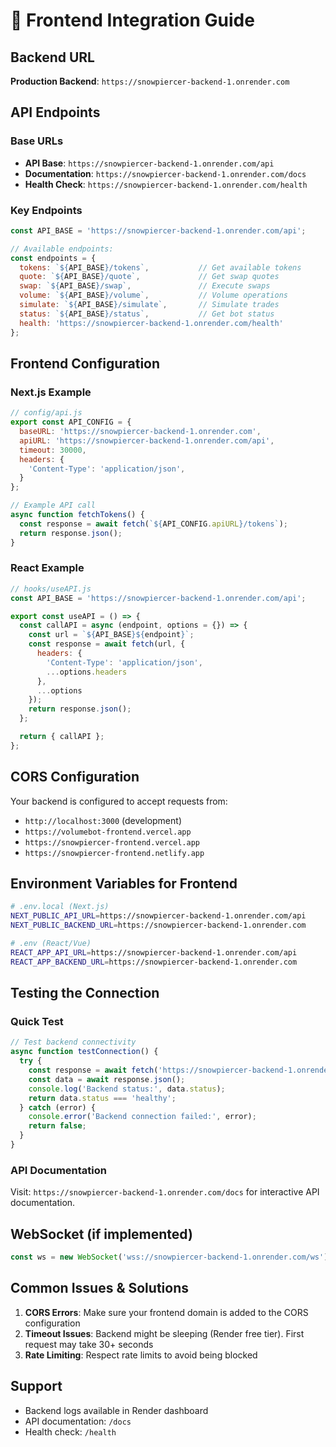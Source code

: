 # 🔗 Frontend Integration Guide

## Backend URL
**Production Backend**: `https://snowpiercer-backend-1.onrender.com`

## API Endpoints

### Base URLs
- **API Base**: `https://snowpiercer-backend-1.onrender.com/api`
- **Documentation**: `https://snowpiercer-backend-1.onrender.com/docs`
- **Health Check**: `https://snowpiercer-backend-1.onrender.com/health`

### Key Endpoints
```javascript
const API_BASE = 'https://snowpiercer-backend-1.onrender.com/api';

// Available endpoints:
const endpoints = {
  tokens: `${API_BASE}/tokens`,           // Get available tokens
  quote: `${API_BASE}/quote`,             // Get swap quotes  
  swap: `${API_BASE}/swap`,               // Execute swaps
  volume: `${API_BASE}/volume`,           // Volume operations
  simulate: `${API_BASE}/simulate`,       // Simulate trades
  status: `${API_BASE}/status`,           // Get bot status
  health: 'https://snowpiercer-backend-1.onrender.com/health'
};
```

## Frontend Configuration

### Next.js Example
```javascript
// config/api.js
export const API_CONFIG = {
  baseURL: 'https://snowpiercer-backend-1.onrender.com',
  apiURL: 'https://snowpiercer-backend-1.onrender.com/api',
  timeout: 30000,
  headers: {
    'Content-Type': 'application/json',
  }
};

// Example API call
async function fetchTokens() {
  const response = await fetch(`${API_CONFIG.apiURL}/tokens`);
  return response.json();
}
```

### React Example  
```javascript
// hooks/useAPI.js
const API_BASE = 'https://snowpiercer-backend-1.onrender.com/api';

export const useAPI = () => {
  const callAPI = async (endpoint, options = {}) => {
    const url = `${API_BASE}${endpoint}`;
    const response = await fetch(url, {
      headers: {
        'Content-Type': 'application/json',
        ...options.headers
      },
      ...options
    });
    return response.json();
  };

  return { callAPI };
};
```

## CORS Configuration
Your backend is configured to accept requests from:
- `http://localhost:3000` (development)
- `https://volumebot-frontend.vercel.app`
- `https://snowpiercer-frontend.vercel.app`
- `https://snowpiercer-frontend.netlify.app`

## Environment Variables for Frontend

```bash
# .env.local (Next.js)
NEXT_PUBLIC_API_URL=https://snowpiercer-backend-1.onrender.com/api
NEXT_PUBLIC_BACKEND_URL=https://snowpiercer-backend-1.onrender.com

# .env (React/Vue)
REACT_APP_API_URL=https://snowpiercer-backend-1.onrender.com/api
REACT_APP_BACKEND_URL=https://snowpiercer-backend-1.onrender.com
```

## Testing the Connection

### Quick Test
```javascript
// Test backend connectivity
async function testConnection() {
  try {
    const response = await fetch('https://snowpiercer-backend-1.onrender.com/health');
    const data = await response.json();
    console.log('Backend status:', data.status);
    return data.status === 'healthy';
  } catch (error) {
    console.error('Backend connection failed:', error);
    return false;
  }
}
```

### API Documentation
Visit: `https://snowpiercer-backend-1.onrender.com/docs` for interactive API documentation.

## WebSocket (if implemented)
```javascript
const ws = new WebSocket('wss://snowpiercer-backend-1.onrender.com/ws');
```

## Common Issues & Solutions

1. **CORS Errors**: Make sure your frontend domain is added to the CORS configuration
2. **Timeout Issues**: Backend might be sleeping (Render free tier). First request may take 30+ seconds
3. **Rate Limiting**: Respect rate limits to avoid being blocked

## Support
- Backend logs available in Render dashboard
- API documentation: `/docs`
- Health check: `/health`